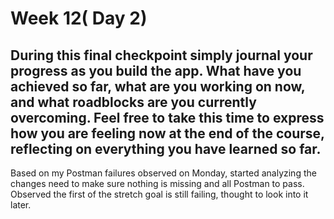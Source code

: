 # Week 12( Day 2)

## During this final checkpoint simply journal your progress as you build the app. What have you achieved so far, what are you working on now, and what roadblocks are you currently overcoming. Feel free to take this time to express how you are feeling now at the end of the course, reflecting on everything you have learned so far.

Based on my Postman failures observed on Monday, started analyzing the changes need to make sure nothing is missing and all Postman to pass. Observed the first of the stretch goal is still failing, thought to look into it later.